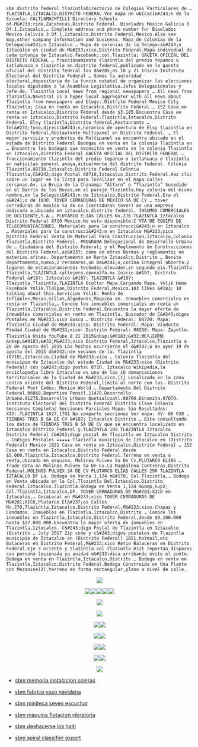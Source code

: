 
```
sbm distrito federal tlazintlaDirectorio de Colegios Particulares de … TLAZINTLA,IZTACALCO,DISTRITO FEDERAL Ver mapa de ubicaci&#243;n de la Escuela: CALTLAMACHTILLI Directory Schools of.M&#233;rida,Zacatecas,Distrito Federal. Biselados Mexico Galicia 3 Of.1,Iztacalco,… Complete address and phone number for Biselados Mexico Galicia 3 Of.1,Iztacalco,Distrito Federal,Mexico.Also see map,other company information and business. Mapa de Colonias de la Delegaci&#243;n Iztacalco … Mapa de colonias de la Delegaci&#243;n Iztacalco en ciudad de M&#233;xico,Distrito Federal.Mapa individual de cada colonia de Iztacalco.Facebook;.col.Tlazintla; GACETA OFICIAL DEL DISTRITO FEDERAL … fraccionamiento tlazintla del predio tepanco o ixtlahuaca o tlazintla en.distrito federal,publicado en la gaceta oficial del distrito federal los d&#205;as 18 y 21 Inicio Instituto Electoral del Distrito Federal … Somos la autoridad electoral,depositaria de la funcin estatal de organizar las elecciones locales diputados a la Asamblea Legislativa,Jefes Delegacionales y Jefe de. Tlazintla Local news from regional newspapers … All news from Tlazintla.Newstral is a hyper local aggregator with all news about Tlazintla from newspapers and blogs:.Distrito Federal Mexico City Tlazintla; Casa en renta en Iztacalco,Distrito Federal … 152 Casa en renta en Iztacalco,Distrito Federal desde $3.185.Encuentra Casa en renta en Iztacalco,Distrito Federal.Tlazintla,Iztacalco,Distrito Federal. Elsy tlazintla,Distrito federal,Restaurante … Tel&#233;fono,direcci&#243;n,horarios de apertura de Elsy tlazintla en Distrito federal,Restaurante Multipanel en Distrito Federal. … El mejor servicio y productos de Multipanel se encuentra ubicado en el estado de Distrito Federal Bodegas en venta en la colonia Tlazintla en … Encuentra las bodegas que necesitas en venta en la colonia Tlazintla en Iztacalco,Distrito Federal GACETA OFICIAL DEL DISTRITO FEDERAL … fraccionamiento tlazintla del predio tepanco o ixtlahuaca o tlazintla en nativitas general anaya,actualmente.del distrito federal. Colonia Tlazintla,08710,Iztacalco,Distrito Federal Colonia Tlazintla,C&#243;digo Postal 08710,Iztacalco,Distrito Federal.Haz clic sobre un lugar en la lista para localizar en el mapa Calles cercanas.Av. La Bruja de la Chinampa “Alfaro” o “Tlazintla” Sucedido en el Barrio de los Reyes,en el paraje Tlazintla,hoy colonia del mismo nombre,en la Delegaci&#243;n de Iztacalco,Distrito Federal.Era el a&#241;o de 1930. TOVER CERRADURAS DE MEXICO SA DE CV … tover cerraduras de mexico sa de cv (cerraduras tover) es una empresa dedicada a,ubicada en iztacalco,distrito federal. INSUMOS COMERCIALES DE OCCIDENTE,S.A.… PLUTARCO ELIAS CALLES No.276 TLAZINTLA Iztacalco Distrito Federal 8710 Mexico.No esta disponible.C VTA DE EQUIPO DE TELECOMUNICACIONES. Materiales para la construcci&#243;n en Iztacalco … Materiales para la construcci&#243;n en Iztacalco M&#233;xico Distrito Federal Venta De Material Para Construccion.Iztacalco,Colonia Tlazintla,Distrito Federal. PROGRAMA Delegacional de Desarrollo Urbano de … Ciudadana del Distrito Federal; y el Reglamento de Construcciones del Distrito Federal,as&#237; como en otras Normas y reglamentos en materias afines. Departamento en Renta Iztacalco,Distrito … Bonito departamento,nuevo,2 recamaras,un ba&#241;o,cocina integral abierta,2 lugares de estacionamientos techados,elevador,en segundo pis.Tlazintla Tlazintla,TLAZINTLA callejero.openalfa.mx Inicio &#187; Distrito Federal &#187; Iztacalco &#187; TLAZINTLA &#187; Tlazintla.Tlazintla,TLAZINTLA Ocultar Mapa.Cargando Mapa. Yolik Home Facebook Yolik,Tlalpan,Distrito Federal,Mexico.103 likes &#183; 10 talking about this.Servicios Yolik: Renta de Inflables,Mesas,Sillas,Algodones,Maquina de. Inmuebles comerciales en renta en Tlazintla,… Conoce los inmuebles comerciales en renta en Tlazintla,Iztacalco,Distrito Federal.Encuentra la mayor oferta de inmuebles comerciales en renta en Tlazintla. Buscador de C&#243;digos Postales en M&#233;xico Busca … Distrito Federal: 08720: Mapa: Tlazintla Ciudad de M&#233;xico: Distrito Federal:.Mapa: Viaducto Piedad Ciudad de M&#233;xico: Distrito Federal: 08200: Mapa: Zapotla. Tlazintla Unida YouTube 8 21 2015&nbsp;&#0183;&#32;嵌入式视频&nbsp;&#0183;&#32;M&#233;xico Distrito Federal,Iztacalco,Tlazintla a 20 de agosto del 2015 Los hechos ocurrieron el d&#237;a de ayer 19 de agosto del 2015 d&#243;nde vecinos de la. Tlazintla (8710),Iztacalco,Ciudad de M&#233;xico … Colonia Tlazintla del municipio de Iztacalco del estado Ciudad de M&#233;xico (Distrito Federal) con c&#243;digo postal 8710. Iztacalco Wikipedia,la enciclopedia libre Iztacalco es una de las 16 demarcaciones territoriales de la Ciudad de M&#233;xico.[1] Localizada en la zona centro oriente del Distrito Federal,limita al norte con las. Distrito Federal Post Codes: Mexico World … Departamento Del Distrito Federal.06068.Deportivo Pensil.11470.Desarrollo Urbano.01278.Desarrollo Urbano Quetzalcoatl.09700.Dinamita.07070. Instituto Electoral del Distrito Federal Distrito Clave Colonia Secciones Completas Secciones Parciales Mapa; Sin Resultados: XIV:.TLAZINTLA 1827,1701 No comparte secciones Ver mapa: XV: 06 038 … TIENDAS TRES B SA DE CV &#187; Iztacalco Distrito … Esta consultando los datos de TIENDAS TRES B SA DE CV que se encuentra localizado en Iztacalco Distrito Federal y.TLAZINTLA 109 TLAZINTLA Iztacalco Distrito Federal C&#243;digo postal de Tlazintla en Iztacalco Distrito … Codigos Postales ★★★★★ Tlazintla municipio de Iztacalco en (Distrito Federal) Mexico 1021 Casa en renta en Iztacalco,Distrito Federal … 152 Casa en renta en Iztacalco,Distrito Federal desde $5.000.Tlazintla,Iztacalco,Distrito Federal.Terreno en venta o renta,ubicado en esquina. Molinos Pulvex Sa De Cv,PLUTARCO ELIAS … Trade data on Molinos Pulvex Sa De Cv.La Magdalena Contreras,Distrito Federal.MOLINOS PULVEX SA DE CV PLUTARCO ELIAS CALLES 290 TLAZINTLA IZTACALCO DF La. Bodega en Venta 1,124 m&#178; Col.Tlazintla,… Bodega en Venta ubicada en la Col.Tlazintla Del.Iztacalco.Distrito Federal.Iztacalco.Tlazintla.Bodega en Venta 1,124 m&amp;sup2; Col.Tlazintla,Iztacalco,DF. TOVER CERRADURAS DE M&#201;XICO en Iztacalco,… GuiaLocal en M&#233;xico TOVER CERRADURAS DE M&#201;XICO,Plutarco El&#237;as Calles No.270,Tlazintla,Iztacalco,Distrito Federal,M&#233;xico.Chapas y Candados. Inmuebles en Tlazintla,Iztacalco,Distrito … Conoce los inmuebles en Tlazintla,Iztacalco,Distrito Federal,desde $9.100.000 hasta $27.000.000.Encuentra la mayor oferta de inmuebles en Tlazintla,Iztacalco. C&#243;digo Postal de Tlazintla en Iztacalco (Distrito … July 2017 Zip code y c&#243;digos postales de Tlazintla municipio de Iztacalco en (Distrito Federal) 1021,hotmail,etc Balaceras en Distrito Federal,M&#233;xico Retio Balaceras en Distrito Federal.Eje 3 oriente y tlazintla col tlazintla #izt reportan disparos con persona lesionada ya unidad m&#233;dica arribando evite el punto. Bodega en venta en Tlazintla,Iztacalco,Distrito … Bodega en venta en Tlazintla,Iztacalco,Distrito Federal.Bodega Construida en Una Planta con Mezanine(2),terreno en forma rectangular,plano a nivel de calle. 
```

<div align="center">

<a href="https://es-crusher.shibang-china.com/github&k=sbm+distrito+federal+tlazintla"><img src="https://static.shibang-china.com/es/crusher/logo.jpg"></a>

<a href="https://es-crusher.shibang-china.com/github&k=sbm+distrito+federal+tlazintla"><img src="https://static.shibang-china.com/es/crusher/index.jpg"></a><a href="https://es-crusher.shibang-china.com/material.htmlgithub&k=sbm+distrito+federal+tlazintla"><img src="https://static.shibang-china.com/es/crusher/material.jpg"></a><a href="https://es-crusher.shibang-china.com/application.htmlgithub&k=sbm+distrito+federal+tlazintla"><img src="https://static.shibang-china.com/es/crusher/application.jpg"></a><a href="https://es-crusher.shibang-china.com/aboutus.htmlgithub&k=sbm+distrito+federal+tlazintla"><img src="https://static.shibang-china.com/es/crusher/aboutus.jpg"></a><a href="https://es-crusher.shibang-china.com/contact.htmlgithub&k=sbm+distrito+federal+tlazintla"><img src="https://static.shibang-china.com/es/crusher/contact.jpg"></a>

<a href="https://es-crusher.shibang-china.com/github&k=sbm+distrito+federal+tlazintla"><img src="https://static.shibang-china.com/es/crusher/banner.jpg"></a>

<a href="https://swt.shibang-china.com/github&k=sbm+distrito+federal+tlazintla"><img src="https://static.shibang-china.com/es/crusher/text.jpg"></a>

<a href="https://swt.shibang-china.com/github&k=sbm+distrito+federal+tlazintla"><img src="https://static.shibang-china.com/es/crusher/chat.jpg"></a><a href="https://es-crusher.shibang-china.com/contact.htmlgithub&k=sbm+distrito+federal+tlazintla"><img src="https://static.shibang-china.com/es/crusher/message.jpg"></a>

<a href="https://es-crusher.shibang-china.com/products/pe.htmlgithub&k=sbm+distrito+federal+tlazintla"><img src="https://static.shibang-china.com/es/crusher/pe.jpg"></a><a href="https://es-crusher.shibang-china.com/products/pf.htmlgithub&k=sbm+distrito+federal+tlazintla"><img src="https://static.shibang-china.com/es/crusher/pf.jpg"></a>

<a href="https://es-crusher.shibang-china.com/products/hpt.htmlgithub&k=sbm+distrito+federal+tlazintla"><img src="https://static.shibang-china.com/es/crusher/hpt.jpg"></a><a href="https://es-crusher.shibang-china.com/products/vsi.htmlgithub&k=sbm+distrito+federal+tlazintla"><img src="https://static.shibang-china.com/es/crusher/vsi.jpg"></a>

<a href="https://es-crusher.shibang-china.com/products/klv.htmlgithub&k=sbm+distrito+federal+tlazintla"><img src="https://static.shibang-china.com/es/crusher/klv.jpg"></a><a href="https://es-crusher.shibang-china.com/products/portable.htmlgithub&k=sbm+distrito+federal+tlazintla"><img src="https://static.shibang-china.com/es/crusher/portable.jpg"></a>

<a href="https://swt.shibang-china.com/github&k=sbm+distrito+federal+tlazintla"><img src="https://static.shibang-china.com/es/crusher/case.jpg"></a>

</div>


* [sbm memoria instalacion soleras](sbm%20memoria%20instalacion%20soleras.md)

* [sbm fabrica yeso navidena](sbm%20fabrica%20yeso%20navidena.md)

* [sbm miniteca seven escuchar](sbm%20miniteca%20seven%20escuchar.md)

* [sbm maquina flotacion vibratoria](sbm%20maquina%20flotacion%20vibratoria.md)

* [sbm deshacerse los haiti](sbm%20deshacerse%20los%20haiti.md)

* [sbm spiral classifier expert](sbm%20spiral%20classifier%20expert.md)
